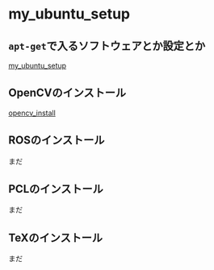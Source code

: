 # my_ubuntu_setup

## `apt-get`で入るソフトウェアとか設定とか

[my_ubuntu_setup](./my_ubuntu_setup.md)

## OpenCVのインストール

[opencv_install](./OpenCV_install/README.md)

## ROSのインストール

まだ

## PCLのインストール

まだ

## TeXのインストール

まだ
